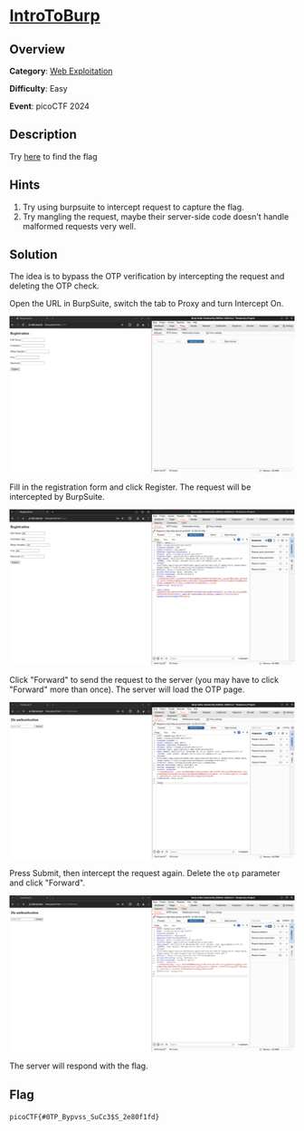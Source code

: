 # [IntroToBurp](https://play.picoctf.org/practice/challenge/419)

## Overview

**Category**: [Web Exploitation](../)

**Difficulty**: Easy

**Event**: picoCTF 2024

## Description


Try [here](http://titan.picoctf.net:51227/) to find the flag

## Hints

1. Try using burpsuite to intercept request to capture the flag.
2. Try mangling the request, maybe their server-side code doesn't handle
malformed requests very well.

## Solution

The idea is to bypass the OTP verification by intercepting the request and deleting the OTP check.

Open the URL in BurpSuite, switch the tab to Proxy and turn Intercept On.

![BurpSuite](./burp.png)

Fill in the registration form and click Register. The request will be intercepted by BurpSuite.

![Register](./register.png)

Click "Forward" to send the request to the server (you may have to click "Forward" more than once). The server will load the OTP page.

![OTP](./otp.png)

Press Submit, then intercept the request again. Delete the `otp` parameter and click "Forward".

![Bypass](./bypass.png)

The server will respond with the flag.

## Flag

`picoCTF{#0TP_Bypvss_SuCc3$S_2e80f1fd}`